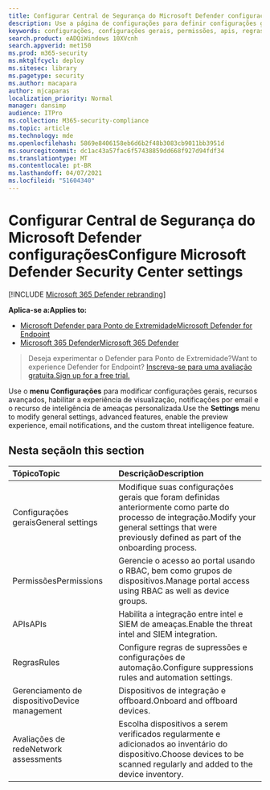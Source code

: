 ```yaml
---
title: Configurar Central de Segurança do Microsoft Defender configurações
description: Use a página de configurações para definir configurações gerais, permissões, apis e regras.
keywords: configurações, configurações gerais, permissões, apis, regras
search.product: eADQiWindows 10XVcnh
search.appverid: met150
ms.prod: m365-security
ms.mktglfcycl: deploy
ms.sitesec: library
ms.pagetype: security
ms.author: macapara
author: mjcaparas
localization_priority: Normal
manager: dansimp
audience: ITPro
ms.collection: M365-security-compliance
ms.topic: article
ms.technology: mde
ms.openlocfilehash: 5869e8406158eb6d6b2f48b3083cb9011bb3951d
ms.sourcegitcommit: dc1ac43a57fac6f57438859dd668f927d94fdf34
ms.translationtype: MT
ms.contentlocale: pt-BR
ms.lasthandoff: 04/07/2021
ms.locfileid: "51604340"
---
```

# <a name="configure-microsoft-defender-security-center-settings"></a><span data-ttu-id="e283d-104">Configurar Central de Segurança do Microsoft Defender configurações</span><span class="sxs-lookup"><span data-stu-id="e283d-104">Configure Microsoft Defender Security Center settings</span></span>

[!INCLUDE [Microsoft 365 Defender rebranding](../../includes/microsoft-defender.md)]

<span data-ttu-id="e283d-105">**Aplica-se a:**</span><span class="sxs-lookup"><span data-stu-id="e283d-105">**Applies to:**</span></span>
- [<span data-ttu-id="e283d-106">Microsoft Defender para Ponto de Extremidade</span><span class="sxs-lookup"><span data-stu-id="e283d-106">Microsoft Defender for Endpoint</span></span>](https://go.microsoft.com/fwlink/p/?linkid=2154037)
- [<span data-ttu-id="e283d-107">Microsoft 365 Defender</span><span class="sxs-lookup"><span data-stu-id="e283d-107">Microsoft 365 Defender</span></span>](https://go.microsoft.com/fwlink/?linkid=2118804)

><span data-ttu-id="e283d-108">Deseja experimentar o Defender para Ponto de Extremidade?</span><span class="sxs-lookup"><span data-stu-id="e283d-108">Want to experience Defender for Endpoint?</span></span> [<span data-ttu-id="e283d-109">Inscreva-se para uma avaliação gratuita.</span><span class="sxs-lookup"><span data-stu-id="e283d-109">Sign up for a free trial.</span></span>](https://www.microsoft.com/microsoft-365/windows/microsoft-defender-atp?ocid=docs-wdatp-prefsettings-abovefoldlink)

<span data-ttu-id="e283d-110">Use o **menu Configurações** para modificar configurações gerais, recursos avançados, habilitar a experiência de visualização, notificações por email e o recurso de inteligência de ameaças personalizada.</span><span class="sxs-lookup"><span data-stu-id="e283d-110">Use the **Settings** menu to modify general settings, advanced features, enable the preview experience, email notifications, and the custom threat intelligence feature.</span></span>

## <a name="in-this-section"></a><span data-ttu-id="e283d-111">Nesta seção</span><span class="sxs-lookup"><span data-stu-id="e283d-111">In this section</span></span>

<span data-ttu-id="e283d-112">Tópico</span><span class="sxs-lookup"><span data-stu-id="e283d-112">Topic</span></span> | <span data-ttu-id="e283d-113">Descrição</span><span class="sxs-lookup"><span data-stu-id="e283d-113">Description</span></span>
:---|:---
<span data-ttu-id="e283d-114">Configurações gerais</span><span class="sxs-lookup"><span data-stu-id="e283d-114">General settings</span></span> | <span data-ttu-id="e283d-115">Modifique suas configurações gerais que foram definidas anteriormente como parte do processo de integração.</span><span class="sxs-lookup"><span data-stu-id="e283d-115">Modify your general settings that were previously defined as part of the onboarding process.</span></span>
<span data-ttu-id="e283d-116">Permissões</span><span class="sxs-lookup"><span data-stu-id="e283d-116">Permissions</span></span> | <span data-ttu-id="e283d-117">Gerencie o acesso ao portal usando o RBAC, bem como grupos de dispositivos.</span><span class="sxs-lookup"><span data-stu-id="e283d-117">Manage portal access using RBAC as well as device groups.</span></span>
<span data-ttu-id="e283d-118">APIs</span><span class="sxs-lookup"><span data-stu-id="e283d-118">APIs</span></span> | <span data-ttu-id="e283d-119">Habilita a integração entre intel e SIEM de ameaças.</span><span class="sxs-lookup"><span data-stu-id="e283d-119">Enable the threat intel and SIEM integration.</span></span>
<span data-ttu-id="e283d-120">Regras</span><span class="sxs-lookup"><span data-stu-id="e283d-120">Rules</span></span> | <span data-ttu-id="e283d-121">Configure regras de supressões e configurações de automação.</span><span class="sxs-lookup"><span data-stu-id="e283d-121">Configure suppressions rules and automation settings.</span></span>
<span data-ttu-id="e283d-122">Gerenciamento de dispositivo</span><span class="sxs-lookup"><span data-stu-id="e283d-122">Device management</span></span> | <span data-ttu-id="e283d-123">Dispositivos de integração e offboard.</span><span class="sxs-lookup"><span data-stu-id="e283d-123">Onboard and offboard devices.</span></span>
<span data-ttu-id="e283d-124">Avaliações de rede</span><span class="sxs-lookup"><span data-stu-id="e283d-124">Network assessments</span></span> | <span data-ttu-id="e283d-125">Escolha dispositivos a serem verificados regularmente e adicionados ao inventário do dispositivo.</span><span class="sxs-lookup"><span data-stu-id="e283d-125">Choose devices to be scanned regularly and added to the device inventory.</span></span>
